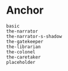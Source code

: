 # Anchor
<!--single-column-->
```demo
basic
the-narrator
the-narrator-s-shadow
the-gatekeeper
the-librarian
the-colonel
the-caretaker
placeholder
```